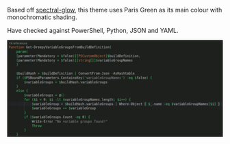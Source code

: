 Based off [spectral-glow](https://github.com/jeffpamer/spectral-glow), this theme uses Paris Green as its main colour with monochromatic shading.

Have checked against PowerShell, Python, JSON and YAML.

![PowerShell_code_sample](preview.png) 

